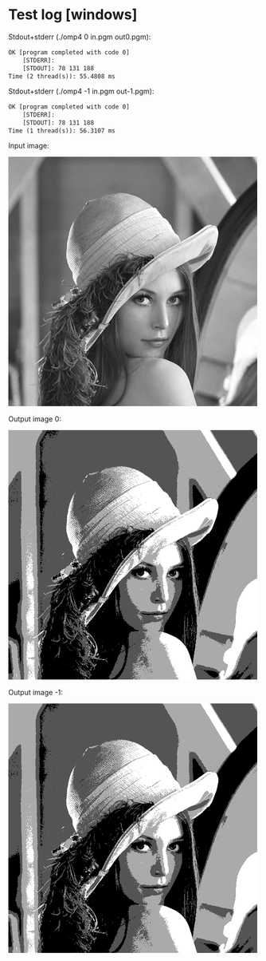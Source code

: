 # Test log [windows]

Stdout+stderr (./omp4 0 in.pgm out0.pgm):

```
OK [program completed with code 0]
    [STDERR]:
    [STDOUT]: 78 131 188
Time (2 thread(s)): 55.4808 ms

```

Stdout+stderr (./omp4 -1 in.pgm out-1.pgm):

```
OK [program completed with code 0]
    [STDERR]:
    [STDOUT]: 78 131 188
Time (1 thread(s)): 56.3107 ms

```

Input image:

![Input image](test_data/in.png?sanitize=true&raw=true)

Output image 0:

![Output image 0](test_data/out.png?sanitize=true&raw=true)

Output image -1:

![Output image -1](test_data/out.png?sanitize=true&raw=true)
